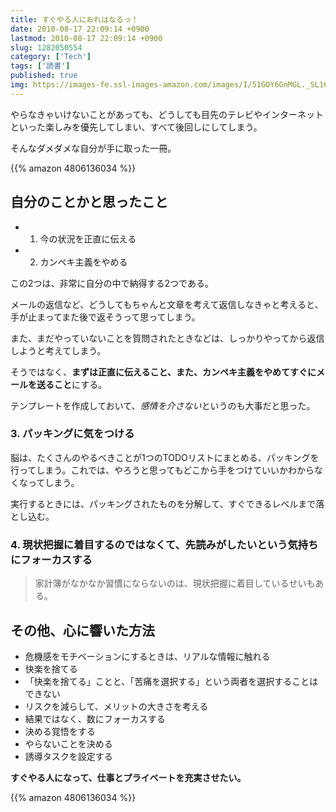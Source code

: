 ```yaml
---
title: すぐやる人におれはなるっ！
date: 2010-08-17 22:09:14 +0900
lastmod: 2010-08-17 22:09:14 +0900
slug: 1282050554
category: ['Tech']
tags: ['読書']
published: true
img: https://images-fe.ssl-images-amazon.com/images/I/51GOY6GnMGL._SL160_.jpg
---
```


やらなきゃいけないことがあっても、どうしても目先のテレビやインターネットといった楽しみを優先してしまい、すべて後回しにしてしまう。

そんなダメダメな自分が手に取った一冊。

{{% amazon 4806136034 %}}


## 自分のことかと思ったこと

- 1. 今の状況を正直に伝える
- 2. カンペキ主義をやめる

この2つは、非常に自分の中で納得する2つである。

メールの返信など、どうしてもちゃんと文章を考えて返信しなきゃと考えると、手が止まってまた後で返そうって思ってしまう。

また、まだやっていないことを質問されたときなどは、しっかりやってから返信しようと考えてしまう。

そうではなく、**まずは正直に伝えること、また、カンペキ主義をやめてすぐにメールを送ること**にする。

テンプレートを作成しておいて、*感情を介さない*というのも大事だと思った。

### 3. パッキングに気をつける

脳は、たくさんのやるべきことが1つのTODOリストにまとめる、パッキングを行ってしまう。これでは、やろうと思ってもどこから手をつけていいかわからなくなってしまう。

実行するときには、パッキングされたものを分解して、すぐできるレベルまで落とし込む。

### 4. 現状把握に着目するのではなくて、先読みがしたいという気持ちにフォーカスする

> 家計簿がなかなか習慣にならないのは、現状把握に着目しているせいもある。

## その他、心に響いた方法

- 危機感をモチベーションにするときは、リアルな情報に触れる
- 快楽を捨てる
- 「快楽を捨てる」ことと、「苦痛を選択する」という両者を選択することはできない
- リスクを減らして、メリットの大きさを考える
- 結果ではなく、数にフォーカスする
- 決める覚悟をする
- やらないことを決める
- 誘導タスクを設定する

**すぐやる人になって、仕事とプライベートを充実させたい。**

{{% amazon 4806136034 %}}